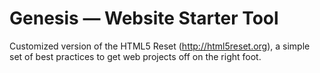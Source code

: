 # Genesis — Website Starter Tool

Customized version of the HTML5 Reset (http://html5reset.org), a simple set of best practices to get web projects off on the right foot.

